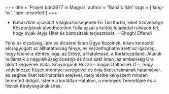 +++
title = 'Prayer bpn2677 in Magyar'
author = "Bahá'u'lláh"
tags = ['lang-hu', 'bpn-unsorted']
+++
* Bahá’u’lláh újszülött Világközösségének Fő Tiszttartói, kiket Szövetsége Központjának tévedhetetlen Tolla azzal a kettős feladattal ruházott fel, hogy óvják Atyja Hitét és biztosítsák terjesztését. —Shoghi Effendi

Fény és dicsőség, üdv és dicséret Isten Ügye Kezeinek, kiken keresztül előragyogott az állhatatosság fénye, és kézzelfoghatóvá lett az igazság, hogy Istené a döntés joga, az Erősé, a Hatalmasé, a Korlátozatlané. Általuk hullámzik a nagylelkűség óceánja és árad szét Isten, az emberiség Ura áldott kegyének illata. Könyörgünk Hozzá – magasztaltassék Ő –, hogy védelmezze Kezeit mennyei seregeivel és óvja őket uralmának hatalmával, és segítse őket lebírhatatlan erejével, mely térdre kényszerít minden teremtett dolgot. Istené a korlátlan Hatalom, a mennyek Teremtőjéé és a Nevek Királyságának Uráé.
